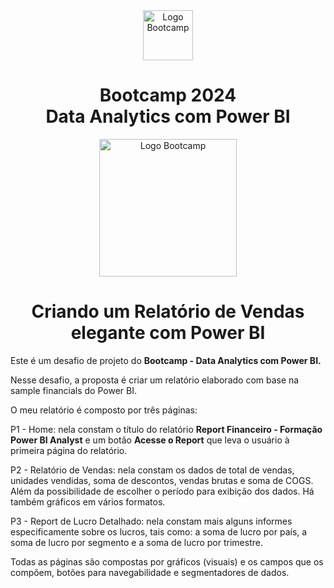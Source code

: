 <div align="center">
<img src="https://hermes.digitalinnovation.one/assets/diome/logo-full.svg" alt="Logo Bootcamp" width="80">
<h1>Bootcamp 2024 <br> Data Analytics com Power BI</h1>
<img src="https://images.app.goo.gl/CA4bPh1pMQu3E3jc8" alt="Logo Bootcamp" width="220">
</div>
 
 <h1 align="center"> Criando um Relatório de Vendas elegante com Power BI </h1>

Este é um desafio de projeto do **Bootcamp - Data Analytics com Power BI.** 

Nesse desafio, a proposta é criar um relatório elaborado com base na sample financials do Power BI. 

O meu relatório é composto por três páginas:

P1 - Home: nela constam o título do relatório **Report Financeiro - Formação Power BI Analyst** e um botão **Acesse o Report** que leva o usuário à primeira página do relatório.

P2 - Relatório de Vendas: nela constam os dados de total de vendas, unidades vendidas, soma de descontos, vendas brutas e soma de COGS. Além da possibilidade de escolher o período para exibição dos dados. Há também gráficos em vários formatos.

P3 - Report de Lucro Detalhado: nela constam mais alguns informes especificamente sobre os lucros, tais como: a soma de lucro por país, a soma de lucro por segmento e a soma de lucro por trimestre.

Todas as páginas são compostas por gráficos (visuais) e os campos que os compõem, botões para navegabilidade e segmentadores de dados.
